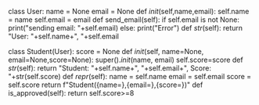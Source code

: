 class User:
    name = None
    email = None
    def _init_(self,name,email):
        self.name = name
        self.email = email
    def send_email(self):
        if self.email is not None:
            print("sending email: "+self.email)
        else:
            print("Error")
    def _str_(self):
        return "User: "+self.name+", "+self.email

class Student(User):
    score = None
    def _init_(self, name=None, email=None,score=None):
        super()._init_(name, email)
        self.score=score
    def _str_(self):
        return "Student: "+self.name+", "+self.email+", Score: "+str(self.score)
    def _repr_(self):
        name = self.name
        email = self.email
        score = self.score
        return f"Student({name=},{email=},{score=})"
    def is_approved(self):
        return self.score>=8
